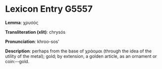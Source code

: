 # Lexicon Entry G5557

**Lemma**: χρυσός

**Transliteration (xlit)**: chrysós

**Pronunciation**: khroo-sos'

**Description**:
perhaps from the base of χράομαι (through the idea of the utility of the metal); gold; by extension, a golden article, as an ornament or coin:--gold.
